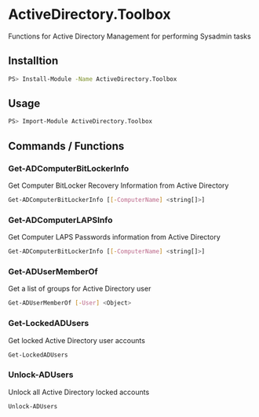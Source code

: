 # ActiveDirectory.Toolbox

Functions for Active Directory Management for performing Sysadmin tasks

## Installtion
```bash
PS> Install-Module -Name ActiveDirectory.Toolbox
```

## Usage
```bash
PS> Import-Module ActiveDirectory.Toolbox
```

## Commands / Functions

### Get-ADComputerBitLockerInfo
Get Computer BitLocker Recovery Information from Active Directory
```bash
Get-ADComputerBitLockerInfo [[-ComputerName] <string[]>]
```
### Get-ADComputerLAPSInfo
Get Computer LAPS Passwords information from Active Directory
```bash
Get-ADComputerBitLockerInfo [[-ComputerName] <string[]>]
```
### Get-ADUserMemberOf
Get a list of groups for Active Directory user
```bash
Get-ADUserMemberOf [-User] <Object>
```
### Get-LockedADUsers
Get locked Active Directory user accounts
```bash
Get-LockedADUsers
```
### Unlock-ADUsers
Unlock all Active Directory locked accounts
```bash
Unlock-ADUsers
```
